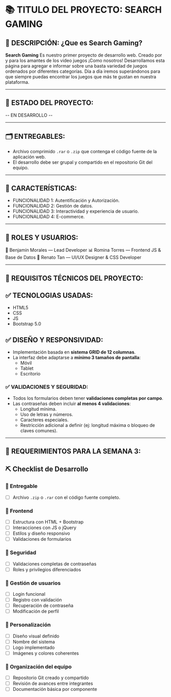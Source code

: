 

# 📚 TITULO DEL PROYECTO: SEARCH GAMING

## 🧠 DESCRIPCIÓN: ¿Que es Search Gaming?
**Search Gaming** Es nuestro primer proyecto de desarrollo web. Creado por y para los amantes de los video juegos ¡Como nosotros!
Desarrollamos esta página para agregar e informar sobre una basta variedad de juegos ordenados por diferentes categorías.
Día a día iremos superándonos para que siempre puedas encontrar los juegos que más te gustan en nuestra plataforma.

---------------------------------------------------------------------------------------------------------------------------------------

## 🤝 ESTADO DEL PROYECTO:

 -- EN DESARROLLO -- 

---------------------------------------------------------------------------------------------------------------------------------------

 ## 🗂️ ENTREGABLES:

- Archivo comprimido `.rar` o `.zip` que contenga el código fuente de la aplicación web.
- El desarrollo debe ser grupal y compartido en el repositorio Git del equipo.

---------------------------------------------------------------------------------------------------------------------------------------

## 📝 CARACTERÍSTICAS: 

- FUNCIONALIDAD 1: Autentificación y Autorización.
- FUNCIONALIDAD 2: Gestión de datos.
- FUNCIONALIDAD 3: Interactividad y experiencia de usuario.
- FUNCIONALIDAD 4: E-commerce.

---------------------------------------------------------------------------------------------------------------------------------------

## 👥 ROLES Y USUARIOS:


🔧 Benjamín Morales — Lead Developer
📊 Romina Torres — Frontend JS & Base de Datos
🎨 Renato Tan — UI/UX Designer & CSS Developer

---------------------------------------------------------------------------------------------------------------------------------------


## 🧱 REQUISITOS TÉCNICOS DEL PROYECTO:

## ✅ TECNOLOGIAS USADAS:

- HTML5
- CSS
- JS
- Bootstrap 5.0 

## ✅ DISEÑO Y RESPONSIVIDAD:

- Implementación basada en **sistema GRID de 12 columnas**.
- La interfaz debe adaptarse a **mínimo 3 tamaños de pantalla**:
  - Móvil
  - Tablet
  - Escritorio

### ✅ VALIDACIONES Y SEGURIDAD: 

- Todos los formularios deben tener **validaciones completas por campo**.
- Las contraseñas deben incluir **al menos 4 validaciones**:
  - Longitud mínima.
  - Uso de letras y números.
  - Caracteres especiales.
  - Restricción adicional a definir (ej: longitud máxima o bloqueo de claves comunes).


---------------------------------------------------------------------------------------------------------------------------------------

## 🧱 REQUERIMIENTOS PARA LA SEMANA 3: 

## ⛏️ Checklist de Desarrollo

### 📁 Entregable
- [ ] Archivo `.zip` o `.rar` con el código fuente completo.

### 🧱 Frontend
- [ ] Estructura con HTML + Bootstrap
- [ ] Interacciones con JS o jQuery
- [ ] Estilos y diseño responsivo 
- [ ] Validaciones de formularios 

### 🔐 Seguridad
- [ ] Validaciones completas de contraseñas
- [ ] Roles y privilegios diferenciados

### 👤 Gestión de usuarios
- [ ] Login funcional
- [ ] Registro con validación
- [ ] Recuperación de contraseña
- [ ] Modificación de perfil

### 🎨 Personalización
- [ ] Diseño visual definido
- [ ] Nombre del sistema
- [ ] Logo implementado
- [ ] Imágenes y colores coherentes

### 🤝 Organización del equipo
- [ ] Repositorio Git creado y compartido
- [ ] Revisión de avances entre integrantes
- [ ] Documentación básica por componente